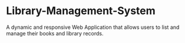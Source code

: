 # Library-Management-System
A dynamic and responsive Web Application that allows users to list and manage their books and library records. 
